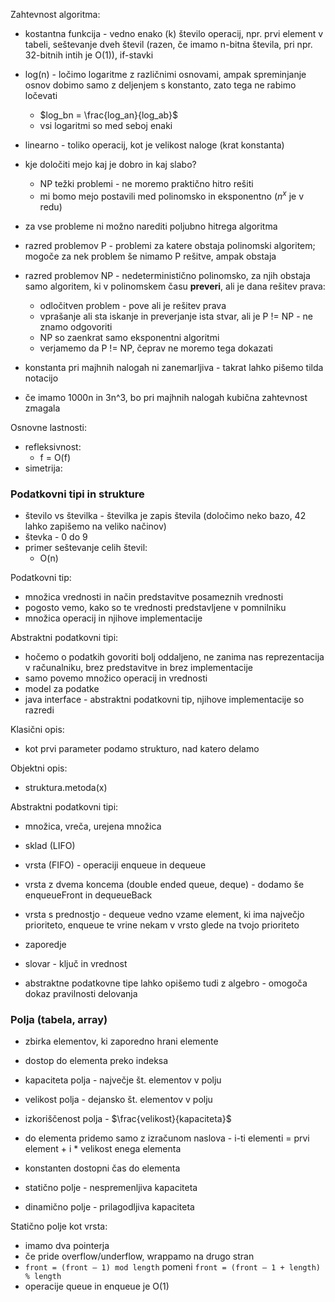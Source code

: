
Zahtevnost algoritma:
- kostantna funkcija - vedno enako (k) število operacij, npr. prvi element v tabeli, seštevanje dveh števil (razen, če imamo n-bitna števila, pri npr. 32-bitnih intih je O(1)), if-stavki
- log(n) - ločimo logaritme z različnimi osnovami, ampak spreminjanje osnov dobimo samo z deljenjem s konstanto, zato tega ne rabimo ločevati
	- $log_bn = \frac{log_an}{log_ab}$
	- vsi logaritmi so med seboj enaki
- linearno - toliko operacij, kot je velikost naloge (krat konstanta)
- kje določiti mejo kaj je dobro in kaj slabo?
	- NP težki problemi - ne moremo praktično hitro rešiti
	- mi bomo mejo postavili med polinomsko in eksponentno ($n^x$ je v redu)

- za vse probleme ni možno narediti poljubno hitrega algoritma
- razred problemov P - problemi za katere obstaja polinomski algoritem; mogoče za nek problem še nimamo P rešitve, ampak obstaja
- razred problemov NP - nedeterministično polinomsko, za njih obstaja samo algoritem, ki v polinomskem času **preveri**, ali je dana rešitev prava:
	- odločitven problem - pove ali je rešitev prava
	- vprašanje ali sta iskanje in preverjanje ista stvar, ali je P != NP - ne znamo odgovoriti
	- NP so zaenkrat samo eksponentni algoritmi
	- verjamemo da P != NP, čeprav ne moremo tega dokazati

- konstanta pri majhnih nalogah ni zanemarljiva - takrat lahko pišemo tilda notacijo
- če imamo 1000n in 3n^3, bo pri majhnih nalogah kubična zahtevnost zmagala

Osnovne lastnosti:
- refleksivnost:
	- f = O(f)
- simetrija:

### Podatkovni tipi in strukture

- število vs številka - številka je zapis števila (določimo neko bazo, 42 lahko zapišemo na veliko načinov)
- števka - 0 do 9
- primer seštevanje celih števil:
	- O(n)

Podatkovni tip:
- množica vrednosti in način predstavitve posameznih vrednosti
- pogosto vemo, kako so te vrednosti predstavljene v pomnilniku
- množica operacij in njihove implementacije

Abstraktni podatkovni tipi:
- hočemo o podatkih govoriti bolj oddaljeno, ne zanima nas reprezentacija v računalniku, brez predstavitve in brez implementacije
- samo povemo množico operacij in vrednosti
- model za podatke
- java interface - abstraktni podatkovni tip, njihove implementacije so razredi

Klasični opis:
- kot prvi parameter podamo strukturo, nad katero delamo

Objektni opis:
- struktura.metoda(x)

Abstraktni podatkovni tipi:
- množica, vreča, urejena množica
- sklad (LIFO)
- vrsta (FIFO) - operaciji enqueue in dequeue
- vrsta z dvema koncema (double ended queue, deque) - dodamo še enqueueFront in dequeueBack
- vrsta s prednostjo - dequeue vedno vzame element, ki ima največjo prioriteto, enqueue te vrine nekam v vrsto glede na tvojo prioriteto
- zaporedje
- slovar - ključ in vrednost

- abstraktne podatkovne tipe lahko opišemo tudi z algebro - omogoča dokaz pravilnosti delovanja


### Polja (tabela, array)

- zbirka elementov, ki zaporedno hrani elemente
- dostop do elementa preko indeksa

- kapaciteta polja - največje št. elementov v polju
- velikost polja - dejansko št. elementov v polju
- izkoriščenost polja - $\frac{velikost}{kapaciteta}$
- do elementa pridemo samo z izračunom naslova - i-ti elementi = prvi element + i \* velikost enega elementa
- konstanten dostopni čas do elementa
- statično polje - nespremenljiva kapaciteta
- dinamično polje - prilagodljiva kapaciteta

Statično polje kot vrsta:
- imamo dva pointerja
- če pride overflow/underflow, wrappamo na drugo stran
- `front = (front – 1) mod length` pomeni  `front = (front – 1 + length) % length`
- operacije queue in enqueue je O(1)
